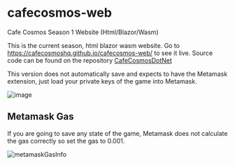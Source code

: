 # cafecosmos-web
Cafe Cosmos Season 1 Website (Html/Blazor/Wasm)

This is the current season, html blazor wasm website.  Go to https://cafecosmoshq.github.io/cafecosmos-web/ to see it live. Source code can be found on the repository [CafeCosmosDotNet](https://github.com/CafeCosmosHQ/CafeCosmosDotNet)

This version does not automatically save and expects to have the Metamask extension, just load your private keys of the game into Metamask.

![image](https://github.com/user-attachments/assets/ef9e6124-0879-49da-88d9-12aff7eca91b)

## Metamask Gas
If you are going to save any state of the game, Metamask does not calculate the gas correctly so set the gas to 0.001. 

![metamaskGasInfo](https://github.com/user-attachments/assets/b720c59d-55f6-41f0-93e5-c6275a3a62f9)





